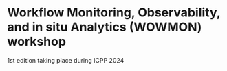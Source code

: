 # Workflow Monitoring, Observability, and in situ Analytics (WOWMON) workshop

1st edition taking place during ICPP 2024
